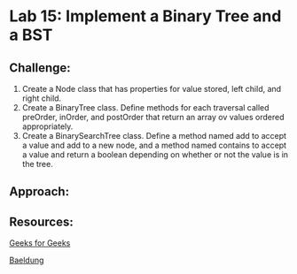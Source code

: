 # Lab 15: Implement a Binary Tree and a BST

## Challenge:

1. Create a Node class that has properties for value stored, left child, and right child. 
2. Create a BinaryTree class. Define methods for each traversal called preOrder, inOrder, and postOrder that return an array ov values ordered appropriately.
3. Create a BinarySearchTree class. Define a method named add to accept a value and add to a new node, and a method named contains to accept a value and return a boolean depending on whether or not the value is in the tree. 

## Approach:

## Resources: 

<a href="https://www.geeksforgeeks.org/tree-traversals-inorder-preorder-and-postorder/">Geeks for Geeks</a>

<a href="https://www.baeldung.com/java-binary-tree">Baeldung</a> 